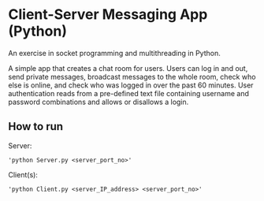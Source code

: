 Client-Server Messaging App (Python)
====================================
An exercise in socket programming and multithreading in Python.

A simple app that creates a chat room for users. Users can log in and out, send private messages, broadcast messages to the whole room, check who else is online, and check who was logged in over the past 60 minutes. User authentication reads from a pre-defined text file containing username and password combinations and allows or disallows a login.

How to run
----------
Server:
```
'python Server.py <server_port_no>'
```

Client(s):
```
'python Client.py <server_IP_address> <server_port_no>'
```